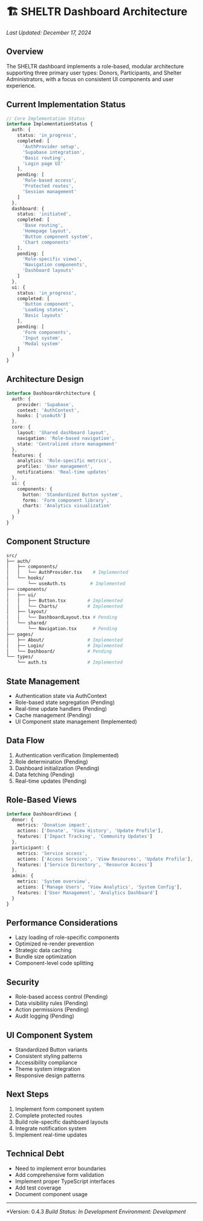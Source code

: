 # 🏗️ SHELTR Dashboard Architecture
*Last Updated: December 17, 2024*

## Overview
The SHELTR dashboard implements a role-based, modular architecture supporting three primary user types: Donors, Participants, and Shelter Administrators, with a focus on consistent UI components and user experience.

## Current Implementation Status
```typescript
// Core Implementation Status
interface ImplementationStatus {
  auth: {
    status: 'in_progress',
    completed: [
      'AuthProvider setup',
      'Supabase integration',
      'Basic routing',
      'Login page UI'
    ],
    pending: [
      'Role-based access',
      'Protected routes',
      'Session management'
    ]
  },
  dashboard: {
    status: 'initiated',
    completed: [
      'Base routing',
      'Homepage layout',
      'Button component system',
      'Chart components'
    ],
    pending: [
      'Role-specific views',
      'Navigation components',
      'Dashboard layouts'
    ]
  },
  ui: {
    status: 'in_progress',
    completed: [
      'Button component',
      'Loading states',
      'Basic layouts'
    ],
    pending: [
      'Form components',
      'Input system',
      'Modal system'
    ]
  }
}
```

## Architecture Design
```typescript
interface DashboardArchitecture {
  auth: {
    provider: 'Supabase',
    context: 'AuthContext',
    hooks: ['useAuth']
  },
  core: {
    layout: 'Shared dashboard layout',
    navigation: 'Role-based navigation',
    state: 'Centralized store management'
  },
  features: {
    analytics: 'Role-specific metrics',
    profiles: 'User management',
    notifications: 'Real-time updates'
  },
  ui: {
    components: {
      button: 'Standardized Button system',
      forms: 'Form component library',
      charts: 'Analytics visualization'
    }
  }
}
```

## Component Structure
```bash
src/
├── auth/
│   ├── components/
│   │   └── AuthProvider.tsx    # Implemented
│   └── hooks/
│       └── useAuth.ts         # Implemented
├── components/
│   ├── ui/
│   │   ├── Button.tsx        # Implemented
│   │   └── Charts/           # Implemented
│   ├── layout/
│   │   └── DashboardLayout.tsx # Pending
│   └── shared/
│       └── Navigation.tsx      # Pending
├── pages/
│   ├── About/                # Implemented
│   ├── Login/                # Implemented
│   └── Dashboard/            # Pending
└── types/
    └── auth.ts               # Implemented
```

## State Management
- Authentication state via AuthContext
- Role-based state segregation (Pending)
- Real-time update handlers (Pending)
- Cache management (Pending)
- UI Component state management (Implemented)

## Data Flow
1. Authentication verification (Implemented)
2. Role determination (Pending)
3. Dashboard initialization (Pending)
4. Data fetching (Pending)
5. Real-time updates (Pending)

## Role-Based Views
```typescript
interface DashboardViews {
  donor: {
    metrics: 'Donation impact',
    actions: ['Donate', 'View History', 'Update Profile'],
    features: ['Impact Tracking', 'Community Updates']
  },
  participant: {
    metrics: 'Service access',
    actions: ['Access Services', 'View Resources', 'Update Profile'],
    features: ['Service Directory', 'Resource Access']
  },
  admin: {
    metrics: 'System overview',
    actions: ['Manage Users', 'View Analytics', 'System Config'],
    features: ['User Management', 'Analytics Dashboard']
  }
}
```

## Performance Considerations
- Lazy loading of role-specific components
- Optimized re-render prevention
- Strategic data caching
- Bundle size optimization
- Component-level code splitting

## Security
- Role-based access control (Pending)
- Data visibility rules (Pending)
- Action permissions (Pending)
- Audit logging (Pending)

## UI Component System
- Standardized Button variants
- Consistent styling patterns
- Accessibility compliance
- Theme system integration
- Responsive design patterns

## Next Steps
1. Implement form component system
2. Complete protected routes
3. Build role-specific dashboard layouts
4. Integrate notification system
5. Implement real-time updates

## Technical Debt
- Need to implement error boundaries
- Add comprehensive form validation
- Implement proper TypeScript interfaces
- Add test coverage
- Document component usage

---
*Version: 0.4.3
*Build Status: In Development*
*Environment: Development*
